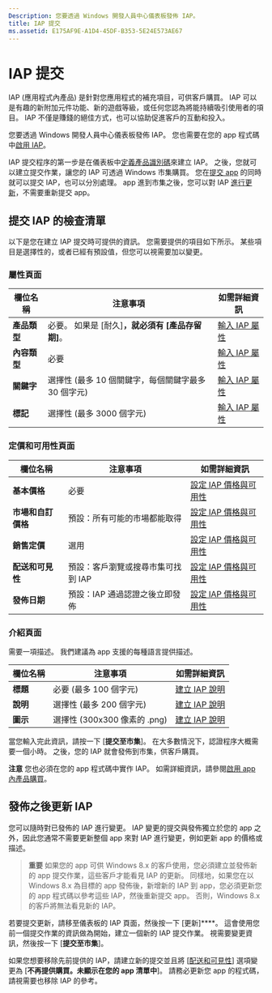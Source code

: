 ```yaml
---
Description: 您要透過 Windows 開發人員中心儀表板發佈 IAP。
title: IAP 提交
ms.assetid: E175AF9E-A1D4-45DF-B353-5E24E573AE67
---
```


# IAP 提交


IAP (應用程式內產品) 是針對您應用程式的補充項目，可供客戶購買。 IAP 可以是有趣的新附加元件功能、新的遊戲等級，或任何您認為將能持續吸引使用者的項目。 IAP 不僅是賺錢的絕佳方式，也可以協助促進客戶的互動和投入。

您要透過 Windows 開發人員中心儀表板發佈 IAP。 您也需要在您的 app 程式碼中[啟用 IAP](https://msdn.microsoft.com/library/windows/apps/mt219684)。

IAP 提交程序的第一步是在儀表板中[定義產品識別碼](set-your-iap-product-id.md)來建立 IAP。 之後，您就可以建立提交作業，讓您的 IAP 可透過 Windows 市集購買。 您在[提交 app](app-submissions.md) 的同時就可以提交 IAP，也可以分別處理。 app 進到市集之後，您可以對 IAP [進行更新](#updating-an-iap-after-submission)，不需要重新提交 app。

## 提交 IAP 的檢查清單


以下是您在建立 IAP 提交時可提供的資訊。 您需要提供的項目如下所示。 某些項目是選擇性的，或者已經有預設值，但您可以視需要加以變更。

### 屬性頁面
| 欄位名稱                    | 注意事項                                       | 如需詳細資訊                                                             |
|-------------------------------|---------------------------------------------|---------------------------------------------------------------------------|
| **產品類型**              | 必要。 如果是 [耐久]****，就必須有 [產品存留期]****。 | [輸入 IAP 屬性](enter-iap-properties.md)         |
| **內容類型**              | 必要                                    | [輸入 IAP 屬性](enter-iap-properties.md)                           | 
| **關鍵字**                  | 選擇性 (最多 10 個關鍵字，每個關鍵字最多 30 個字元) | [輸入 IAP 屬性](enter-iap-properties.md)                 |
| **標記**                       | 選擇性 (最多 3000 個字元)             | [輸入 IAP 屬性](enter-iap-properties.md)                           |

### 定價和可用性頁面 
| 欄位名稱                    | 注意事項                                       | 如需詳細資訊                                                             |
|-------------------------------|---------------------------------------------|---------------------------------------------------------------------------|
| **基本價格**                | 必要                                    | [設定 IAP 價格與可用性](set-iap-pricing-and-availability.md)   |
| **市場和自訂價格** | 預設：所有可能的市場都能取得 | [設定 IAP 價格與可用性](set-iap-pricing-and-availability.md)   |
| **銷售定價**              | 選用                                    | [設定 IAP 價格與可用性](set-iap-pricing-and-availability.md)   |
| **配送和可見性** | 預設：客戶瀏覽或搜尋市集可找到 IAP | [設定 IAP 價格與可用性](set-iap-pricing-and-availability.md) |
| **發佈日期**              | 預設：IAP 通過認證之後立即發佈 | [設定 IAP 價格與可用性](set-iap-pricing-and-availability.md)   |

### 介紹頁面
需要一項描述。 我們建議為 app 支援的每種語言提供描述。

| 欄位名稱                    | 注意事項                                       | 如需詳細資訊       |
|-------------------------------|---------------------------------------------|---------------------|
| **標題**                     | 必要 (最多 100 個字元)              | [建立 IAP 說明](create-iap-descriptions.md)                     |
| **說明**               | 選擇性 (最多 200 個字元)              | [建立 IAP 說明](create-iap-descriptions.md)                     |
| **圖示**                      | 選擇性 (300x300 像素的 .png)             | [建立 IAP 說明](create-iap-descriptions.md)                     |

當您輸入完此資訊，請按一下 [**提交至市集**]。 在大多數情況下，認證程序大概需要一個小時。 之後，您的 IAP 就會發佈到市集，供客戶購買。

**注意** 您也必須在您的 app 程式碼中實作 IAP。 如需詳細資訊，請參閱[啟用 app 內產品購買](https://msdn.microsoft.com/library/windows/apps/mt219684)。


## 發佈之後更新 IAP


您可以隨時對已發佈的 IAP 進行變更。 IAP 變更的提交與發佈獨立於您的 app 之外，因此您通常不需要更新整個 app 來對 IAP 進行變更，例如更新 app 的價格或描述。

> **重要** 如果您的 app 可供 Windows 8.x 的客戶使用，您必須建立並發佈新的 app 提交作業，這些客戶才能看見 IAP 的更新。 同樣地，如果您在以 Windows 8.x 為目標的 app 發佈後，新增新的 IAP 到 app，您必須更新您的 app 程式碼以參考這些 IAP，然後重新提交 app。 否則，Windows 8.x 的客戶將無法看見新的 IAP。

若要提交更新，請移至儀表板的 IAP 頁面，然後按一下 [更新]****。 這會使用您前一個提交作業的資訊做為開始，建立一個新的 IAP 提交作業。 視需要變更資訊，然後按一下 [**提交至市集**]。

如果您想要移除先前提供的 IAP，請建立新的提交並且將 [[配送和可見性](set-iap-pricing-and-availability.md)] 選項變更為 [**不再提供購買。未顯示在您的 app 清單中**]。 請務必更新您 app 的程式碼，請視需要也移除 IAP 的參考。



<!--HONumber=Mar16_HO1-->


